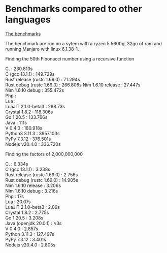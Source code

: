 # Benchmarks compared to other languages

[The benchmarks](https://github.com/Vinz2008/Language-benchmarks)

The benchmark are run on a sytem with a ryzen 5 5600g, 32go of ram and running Manjaro with linux 6.1.38-1.

Finding the 50th Fibonacci number using a recursive function

C. : 230.813s  
C (gcc 13.1.1) : 149.729s  
Rust release (rustc 1.69.0) : 71.294s  
Rust debug (rustc 1.69.0) : 266.806s 
Nim 1.6.10 release :  27.447s  
Nim 1.6.10 debug : 355.472s  
Php :   
Lua :   
LuaJIT 2.1.0-beta3 : 288.73s  
Crystal 1.8.2 : 118.306s  
Go 1.20.5 : 133.766s  
Java : 111s  
V 0.4.0 : 180.918s  
Python3 3.11.3 : 3957.103s  
PyPy 7.3.12 : 376.501s  
Nodejs v20.4.0 : 336.720s  

Finding the factors of 2,000,000,000

C. : 6.334s  
C (gcc 13.1.1) : 3.238s  
Rust release (rustc 1.69.0) : 2.756s  
Rust debug (rustc 1.69.0) : 14.905s  
Nim 1.6.10 release : 3.206s  
Nim 1.6.10 debug : 3.216s  
Php : 17s  
Lua : 20.07s  
LuaJIT 2.1.0-beta3 : 2.09s  
Crystal 1.8.2 : 2.775s  
Go 1.20.5 : 3.208s  
Java (openjdk 20.0.1) : ≈3s  
V 0.4.0 : 2.857s  
Python 3.11.3 : 127.497s  
PyPy 7.3.12 : 3.401s  
Nodejs v20.4.0 : 2.805s  